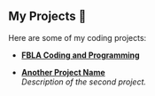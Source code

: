 

## My Projects 🚀

Here are some of my coding projects:

- [**FBLA Coding and Programming**](https://github.com/Ertugrul12345/FBLA-Coding-and-programming)  

- [**Another Project Name**](https://github.com/your-username/another-repository)  
  *Description of the second project.*
